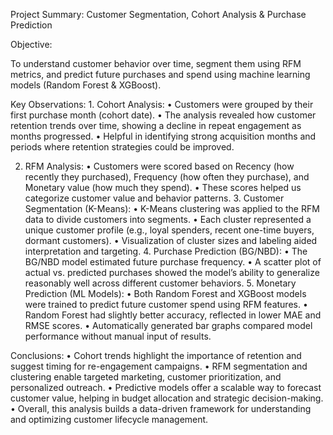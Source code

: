 Project Summary: Customer Segmentation, Cohort Analysis & Purchase Prediction

Objective:

To understand customer behavior over time, segment them using RFM metrics, and predict future purchases and spend using machine learning models (Random Forest & XGBoost).

Key Observations:
	1.	Cohort Analysis:
	•	Customers were grouped by their first purchase month (cohort date).
	•	The analysis revealed how customer retention trends over time, showing a decline in repeat engagement as months progressed.
	•	Helpful in identifying strong acquisition months and periods where retention strategies could be improved.
 
 2.	RFM Analysis:
	•	Customers were scored based on Recency (how recently they purchased), Frequency (how often they purchase), and Monetary value (how much they spend).
	•	These scores helped us categorize customer value and behavior patterns.
	3.	Customer Segmentation (K-Means):
	•	K-Means clustering was applied to the RFM data to divide customers into segments.
	•	Each cluster represented a unique customer profile (e.g., loyal spenders, recent one-time buyers, dormant customers).
	•	Visualization of cluster sizes and labeling aided interpretation and targeting.
	4.	Purchase Prediction (BG/NBD):
	•	The BG/NBD model estimated future purchase frequency.
	•	A scatter plot of actual vs. predicted purchases showed the model’s ability to generalize reasonably well across different customer behaviors.
	5.	Monetary Prediction (ML Models):
	•	Both Random Forest and XGBoost models were trained to predict future customer spend using RFM features.
	•	Random Forest had slightly better accuracy, reflected in lower MAE and RMSE scores.
	•	Automatically generated bar graphs compared model performance without manual input of results.

Conclusions:
	•	Cohort trends highlight the importance of retention and suggest timing for re-engagement campaigns.
	•	RFM segmentation and clustering enable targeted marketing, customer prioritization, and personalized outreach.
	•	Predictive models offer a scalable way to forecast customer value, helping in budget allocation and strategic decision-making.
	•	Overall, this analysis builds a data-driven framework for understanding and optimizing customer lifecycle management.

